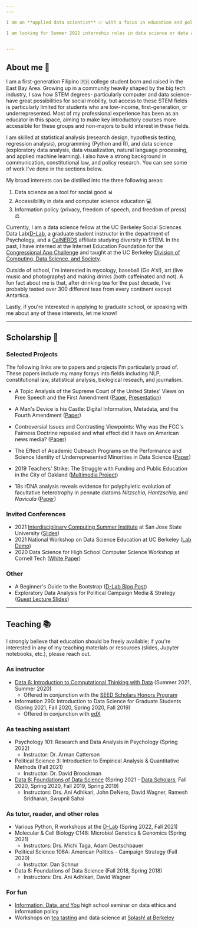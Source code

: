 ```yaml
---
---

I am an **applied data scientist** 📈 with a focus in education and policy. My background is in STEM education and information law, and I graduated magna cum laude in 2021 with a B.S. in Microbial Biology and a B.A. in Media Studies, also from the University of California, Berkeley.

I am looking for Summer 2022 internship roles in data science or data analytics. If you think I'd be a good fit for your organization, you can reach out to me at **[castro.ian(at)berkeley.edu](mailto:castro.ian@berkeley.edu)** or through [Linkedin](https://www.linkedin.com/in/hans-k-castro/).


---
```



## About me 👋

I am a first-generation Filipino 🇵🇭 college student born and raised in the East Bay Area. Growing up in a community heavily shaped by the big tech industry, I saw how STEM degrees- particularly computer and data science- have great possibilities for social mobility, but access to these STEM fields is particularly limited for students who are low-income, first-generation, or underrepresented. Most of my professional experience has been as an educator in this space, aiming to make key introductory courses more accessible for these groups and non-majors to build interest in these fields.

I am skilled at statistical analysis (research design, hypothesis testing, regression analysis), programming (Python and R), and data science (exploratory data analysis, data visualization, natural language processing, and applied machine learning). I also have a strong background in communication, constitutional law, and policy research. You can see some of work I've done in the sections below.

My broad interests can be distilled into the three following areas:

1. Data science as a tool for social good 📊
1. Accessibility in data and computer science education 💻
1. Information policy (privacy, freedom of speech, and freedom of press) ⚖️

Currently, I am a data science fellow at the UC Berkeley Social Sciences Data Lab([D-Lab](https://dlab.berkeley.edu/), a graduate student instructor in the department of Psychology, and a [CalNERDS](https://calnerds.berkeley.edu/) affiliate studying diversity in STEM. In the past, I have interned at the Internet Education Foundation for the [Congressional App Challenge](https://www.congressionalappchallenge.us/) and taught at the UC Berkeley [Division of Computing, Data Science, and Society](https://data.berkeley.edu/).

Outside of school, I'm interested in mycology, baseball (Go A's!), art (live music and photography) and making drinks (both caffeinated and not). A fun fact about me is that, after drinking tea for the past decade, I've probably tasted over 300 different teas from every continent except Antartica.

Lastly, if you're interested in applying to graduate school, or speaking with me about any of these interests, let me know!


---


## Scholarship 📝

### Selected Projects

The following links are to papers and projects I'm particularly proud of. These papers include my many forays into fields including NLP, constitutional law, statistical analysis, biological reseach, and journalism.

- A Topic Analysis of the Supreme Court of the United States' Views on Free Speech and the First Amendment ([Paper](https://drive.google.com/file/d/1WymAStgsM1_wx_AFZua8KMaoFoQmfeRl/view?usp=sharing), [Presentation](https://docs.google.com/presentation/d/1edgeqrSJxEVk_LvL2ZnKop5Zn4jvxjaRQuGCP9p8MRI/edit?usp=sharing))

- A Man's Device is his Castle: Digital Information, Metadata, and the Fourth Amendment ([Paper](https://drive.google.com/file/d/1IXcbLmydJD7hZr2xmphZnzlIA1jM1Tgw/view?usp=sharing))

- Controversial Issues and Contrasting Viewpoints: Why was the FCC's Fairness Doctrine repealed and what effect did it have on American news media? ([Paper](https://drive.google.com/file/d/1nDEE0Bm0Qv17hwP4HXQ2Ki7zWtDFrThn/view?usp=sharing))

- The Effect of Academic Outreach Programs on the Performance and Science Identity of Underrepresented Minorities in Data Science ([Paper](https://drive.google.com/file/d/1gQYgFNEnu1BDVYzI6PGFwZUjjX2cIKmE/view?usp=sharing))

- 2019 Teachers' Strike: The Struggle with Funding and Public Education in the City of Oakland ([Multimedia Project](https://castroian5.wixsite.com/oaklandteacherstrike))

- 18s rDNA analysis reveals evidence for polyphyletic evolution of facultative heterotrophy in pennate diatoms *Nitzschia, Hantzschia,* and *Navicula* ([Paper](https://drive.google.com/file/d/1votZNNwSESaX1QlWmGQOr6X8YYn6w7cR/view?usp=sharing))


### Invited Conferences

- 2021 [Interdisciplinary Computing Summer Institute](https://www.sjsu.edu/icsi/) at San Jose State University ([Slides](https://docs.google.com/presentation/d/1ADf9sSAsDw8iigQO_NigbCHi8lavdtNjOasa3in6Wjg/edit?usp=sharing))
- 2021 National Workshop on Data Science Education at UC Berkeley ([Lab Demo](https://docs.google.com/presentation/d/1RMnwUpes2iaj9Q-nOx7pk-0FQRYi-IDnPhWab4yTF_Y/edit?usp=sharing))
- 2020 Data Science for High School Computer Science Workshop at Cornell Tech ([White Paper](http://nebigdatahub.org/wp-content/uploads/2020/08/Data-Science-for-High-School-Computer-Science-Workshop.report.final3_.pdf))


### Other

- A Beginner's Guide to the Bootstrap ([D-Lab Blog Post](https://dlab.berkeley.edu/news/beginner%E2%80%99s-guide-bootstrap))
- Exploratory Data Analysis for Political Campaign Media & Strategy ([Guest Lecture Slides](https://docs.google.com/presentation/d/1ADf9sSAsDw8iigQO_NigbCHi8lavdtNjOasa3in6Wjg/edit?usp=sharing))


---


## Teaching 📚

I strongly believe that education should be freely available; if you're interested in any of my teaching materials or resources (slides, Jupyter notebooks, etc.), please reach out.

### As instructor

- [Data 6: Introduction to Computational Thinking with Data](http://data6.org/su21/) (Summer 2021, Summer 2020)
  - Offered in conjunction with the [SEED Scholars Honors Program](https://seedscholars.berkeley.edu/home)
- Information 290: Introduction to Data Science for Graduate Students (Spring 2021, Fall 2020, Spring 2020, Fall 2019)
  - Offered in conjunction with [edX](https://data.berkeley.edu/data-8x)

### As teaching assistant

- Psychology 101: Research and Data Analysis in Psychology (Spring 2022)
  - Instructor: Dr. Arman Catterson
- Political Science 3: Introduction to Empirical Analysis & Quantitative Methods (Fall 2021)
  - Instructor: Dr. David Broockman
- [Data 8: Foundations of Data Science](http://data8.org/) (Spring 2021 - [Data Scholars](https://data.berkeley.edu/academics/resources/data-scholars), Fall 2020, Spring 2020, Fall 2019, Spring 2019)
  - Instructors: Drs. Ani Adhikari, John DeNero, David Wagner, Ramesh Sridharan, Swupnil Sahai

### As tutor, reader, and other roles

- Various Python, R workshops at the [D-Lab](https://dlab.berkeley.edu/events/all-events) (Spring 2022, Fall 2021)
- Molecular & Cell Biology C148: Microbial Genetics & Genomics (Spring 2021)
  - Instructors: Drs. Michi Taga, Adam Deutschbauer
- Political Science 106A: American Politics - Campaign Strategy (Fall 2020)
  - Instructor: Dan Schnur
- Data 8: Foundations of Data Science (Fall 2018, Spring 2018)
  - Instructors: Drs. Ani Adhikari, David Wagner


### For fun
- [Information, Data, and You](https://docs.google.com/document/d/11jXGDkL0Z6xU-uyh78drBBOzfWKh4j_kL6W603txx1g/edit?usp=sharing) high school seminar on data ethics and information policy
- Workshops on [tea tasting](https://docs.google.com/presentation/d/1zB5ZYOwPb9OugZ1F2NrBPZ19EBOkYe9mRLoGgr6IJTs/edit?usp=sharing) and data science at [Splash! at Berkeley](https://berkeley.learningu.org/)
